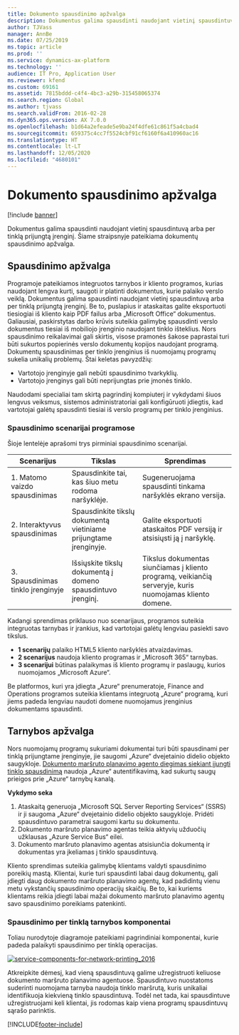 ```yaml
---
title: Dokumento spausdinimo apžvalga
description: Dokumentus galima spausdinti naudojant vietinį spausdintuvą arba per tinklą prijungtą įrenginį. Šiame straipsnyje pateikiama dokumentų spausdinimo apžvalga.
author: TJVass
manager: AnnBe
ms.date: 07/25/2019
ms.topic: article
ms.prod: ''
ms.service: dynamics-ax-platform
ms.technology: ''
audience: IT Pro, Application User
ms.reviewer: kfend
ms.custom: 69161
ms.assetid: 7815bddd-c4f4-4bc3-a29b-315458065374
ms.search.region: Global
ms.author: tjvass
ms.search.validFrom: 2016-02-28
ms.dyn365.ops.version: AX 7.0.0
ms.openlocfilehash: b1d64a2efeade5e9ba24f4dfe61c861f5a4cbad4
ms.sourcegitcommit: 659375c4cc7f5524cbf91cf6160f6a410960ac16
ms.translationtype: HT
ms.contentlocale: lt-LT
ms.lasthandoff: 12/05/2020
ms.locfileid: "4680101"
---
```

# <a name="document-printing-overview"></a>Dokumento spausdinimo apžvalga

[!include [banner](../includes/banner.md)]

Dokumentus galima spausdinti naudojant vietinį spausdintuvą arba per tinklą prijungtą įrenginį. Šiame straipsnyje pateikiama dokumentų spausdinimo apžvalga.

## <a name="printing-overview"></a>Spausdinimo apžvalga

Programoje pateikiamos integruotos tarnybos ir kliento programos, kurias naudojant lengva kurti, saugoti ir platinti dokumentus, kurie palaiko verslo veiklą. Dokumentus galima spausdinti naudojant vietinį spausdintuvą arba per tinklą prijungtą įrenginį. Be to, puslapius ir ataskaitas galite eksportuoti tiesiogiai iš kliento kaip PDF failus arba „Microsoft Office“ dokumentus. Galiausiai, paskirstytas darbo krūvis suteikia galimybę spausdinti verslo dokumentus tiesiai iš mobiliojo įrenginio naudojant tinklo išteklius. Nors spausdinimo reikalavimai gali skirtis, visose pramonės šakose paprastai turi būti sukurtos popierinės verslo dokumentų kopijos naudojant programą. Dokumentų spausdinimas per tinklo įrenginius iš nuomojamų programų sukelia unikalių problemų. Štai keletas pavyzdžių:

- Vartotojo įrenginyje gali nebūti spausdinimo tvarkyklių.
- Vartotojo įrenginys gali būti neprijungtas prie įmonės tinklo.

Naudodami specialiai tam skirtą pagrindinį kompiuterį ir vykdydami šiuos lengvus veiksmus, sistemos administratoriai gali konfigūruoti įdiegtis, kad vartotojai galėtų spausdinti tiesiai iš verslo programų per tinklo įrenginius.

### <a name="application-printing-scenarios"></a>Spausdinimo scenarijai programose 

Šioje lentelėje aprašomi trys pirminiai spausdinimo scenarijai.

| Scenarijus                        | Tikslas                                                      | Sprendimas |
|---------------------------------|-----------------------------------------------------------|----------|
| 1. Matomo vaizdo spausdinimas        | Spausdinkite tai, kas šiuo metu rodoma naršyklėje.             | Sugeneruojama spausdinti tinkama naršyklės ekrano versija. |
| 2. Interaktyvus spausdinimas         | Spausdinkite tikslų dokumentą vietiniame prijungtame įrenginyje. | Galite eksportuoti ataskaitos PDF versiją ir atsisiųsti ją į naršyklę. |
| 3. Spausdinimas tinklo įrenginyje | Išsiųskite tikslų dokumentą į domeno spausdintuvo įrenginį.     | Tikslus dokumentas siunčiamas į kliento programą, veikiančią serveryje, kuris nuomojamas kliento domene. |

Kadangi sprendimas priklauso nuo scenarijaus, programos suteikia integruotas tarnybas ir įrankius, kad vartotojai galėtų lengviau pasiekti savo tikslus.

- **1 scenarijų** palaiko HTML5 kliento naršyklės atvaizdavimas.
- **2 scenarijus** naudoja kliento programas ir „Microsoft 365“ tarnybas.
- **3 scenarijui** būtinas palaikymas iš kliento programų ir paslaugų, kurios nuomojamos „Microsoft Azure“.

Be platformos, kuri yra įdiegta „Azure“ prenumeratoje, Finance and Operations programos suteikia klientams integruotą „Azure“ programą, kuri jiems padeda lengviau naudoti domene nuomojamus įrenginius dokumentams spausdinti.

## <a name="service-overview"></a>Tarnybos apžvalga
Nors nuomojamų programų sukuriami dokumentai turi būti spausdinami per tinklą prijungtame įrenginyje, jie saugomi „Azure“ dvejetainio didelio objekto saugykloje. [Dokumento maršruto planavimo agento diegimas siekiant įjungti tinklo spausdinimą](install-document-routing-agent.md) naudoja „Azure“ autentifikavimą, kad sukurtų saugų prieigos prie „Azure“ tarnybų kanalą.

**Vykdymo seka**

1. Ataskaitą generuoja „Microsoft SQL Server Reporting Services“ (SSRS) ir ji saugoma „Azure“ dvejetainio didelio objekto saugykloje. Pridėti spausdintuvo parametrai saugomi kartu su dokumentu.
2. Dokumento maršruto planavimo agentas teikia aktyvių užduočių užklausas „Azure Service Bus“ eilei.
3. Dokumento maršruto planavimo agentas atsisiunčia dokumentą ir dokumentas yra įkeliamas į tinklo spausdintuvą.

Kliento sprendimas suteikia galimybę klientams valdyti spausdinimo poreikių mastą. Klientai, kurie turi spausdinti labai daug dokumentų, gali įdiegti daug dokumento maršruto planavimo agentų, kad padidintų vienu metu vykstančių spausdinimo operacijų skaičių. Be to, kai kuriems klientams reikia įdiegti labai mažai dokumento maršruto planavimo agentų savo spausdinimo poreikiams patenkinti.

### <a name="service-components-for-network-printing"></a>Spausdinimo per tinklą tarnybos komponentai

Toliau nurodytoje diagramoje pateikiami pagrindiniai komponentai, kurie padeda palaikyti spausdinimo per tinklą operacijas.

[![service-components-for-network-printing\_2016](./media/service-components-for-network-printing_2016.png)](./media/service-components-for-network-printing_2016.png)

Atkreipkite dėmesį, kad vieną spausdintuvą galime užregistruoti keliuose dokumento maršruto planavimo agentuose. Spausdintuvo nuostatoms suderinti nuomojama tarnyba naudoja tinklo maršrutą, kuris unikaliai identifikuoja kiekvieną tinklo spausdintuvą. Todėl net tada, kai spausdintuve užregistruojami keli klientai, jis rodomas kaip viena programų spausdintuvų sąrašo parinktis.


[!INCLUDE[footer-include](../../../includes/footer-banner.md)]